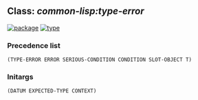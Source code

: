 ## Class: ***common-lisp:type-error***
[![package](https://img.shields.io/badge/Package-COMMON--LISP-5f9ea0.svg?style=social&colorA=999999)](../) [![type](https://img.shields.io/badge/Type-Class-5f9ea0.svg?style=social&colorA=999999)](../#class) 
### Precedence list
```
(TYPE-ERROR ERROR SERIOUS-CONDITION CONDITION SLOT-OBJECT T)
```
### Initargs
```
(DATUM EXPECTED-TYPE CONTEXT)
```
